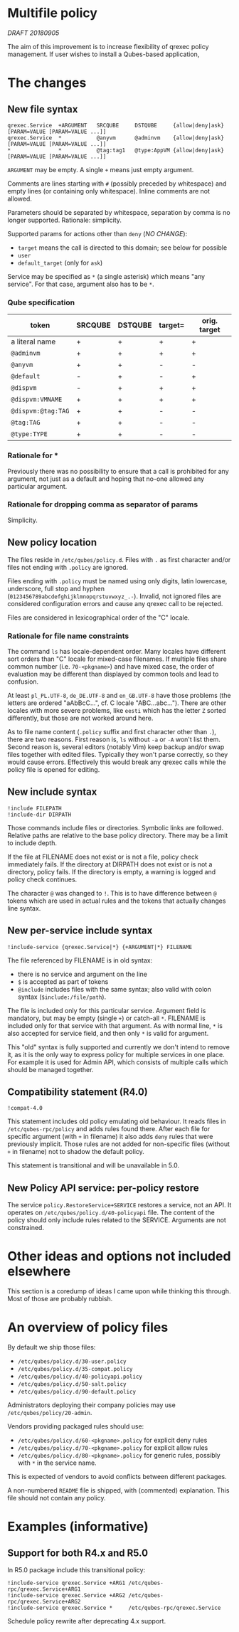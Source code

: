 # Multifile policy

*DRAFT 20180905*

The aim of this improvement is to increase flexibility of qrexec policy
management. If user wishes to install a Qubes-based application, 

# The changes

## New file syntax

```
qrexec.Service  +ARGUMENT   SRCQUBE     DSTQUBE     {allow|deny|ask} [PARAM=VALUE [PARAM=VALUE ...]]
qrexec.Service  *           @anyvm      @adminvm    {allow|deny|ask} [PARAM=VALUE [PARAM=VALUE ...]]
*               *           @tag:tag1   @type:AppVM {allow|deny|ask} [PARAM=VALUE [PARAM=VALUE ...]]
```

`ARGUMENT` may be empty. A single `+` means just empty argument.

Comments are lines starting with `#` (possibly preceded by whitespace) and empty
lines (or containing only whitespace). Inline comments are not allowed.

Parameters should be separated by whitespace, separation by comma is no longer
supported. Rationale: simplicity.

Supported params for actions other than `deny` (*NO CHANGE*):
- `target` means the call is directed to this domain; see below for possible
- `user`
- `default_target` (only for `ask`)

Service may be specified as `*` (a single asterisk) which means "any service".
For that case, argument also has to be `*`.

### Qube specification

| token                 | SRCQUBE   | DSTQUBE   | target=   | orig. target |
| --------------------- | --------- | --------- | --------- | --------- |
| a literal name        | +         | +         | +         | +         |
| `@adminvm`            | +         | +         | +         | +         |
| `@anyvm`              | +         | +         | -         | -         |
| `@default`            | -         | +         | -         | +         |
| `@dispvm`             | -         | +         | +         | +         |
| `@dispvm:VMNAME`      | +         | +         | +         | +         |
| `@dispvm:@tag:TAG`    | +         | +         | -         | -         |
| `@tag:TAG`            | +         | +         | -         | -         |
| `@type:TYPE`          | +         | +         | -         | -         |

### Rationale for \*
Previously there was no possibility to ensure that a call is prohibited for any
argument, not just as a default and hoping that no-one allowed any particular
argument.

### Rationale for dropping comma as separator of params
Simplicity.

## New policy location

The files reside in `/etc/qubes/policy.d`. Files with `.` as first character
and/or files not ending with `.policy` are ignored.

Files ending with `.policy` must be named using only digits, latin lowercase,
underscore, full stop and hyphen (`0123456789abcdefghijklmnopqrstuvwxyz_.-`).
Invalid, not ignored files are considered configuration errors and cause any
qrexec call to be rejected.

Files are considered in lexicographical order of the "C" locale.

### Rationale for file name constraints

The command `ls` has locale-dependent order. Many locales have different sort
orders than "C" locale for mixed-case filenames. If multiple files share common
number (i.e. `70-<pkgname>`) and have mixed case, the order of evaluation may be
different than displayed by common tools and lead to confusion.

At least `pl_PL.UTF-8`, `de_DE.UTF-8` and `en_GB.UTF-8` have those problems
(the letters are ordered "aAbBcC...", cf. C locale "ABC...abc..."). There are
other locales with more severe problems, like `eesti` which has the letter `Z`
sorted differently, but those are not worked around here.

As to file name content (`.policy` suffix and first character other than `.`),
there are two reasons. First reason is, `ls` without `-a` or `-A` won't list
them. Second reason is, several editors (notably Vim) keep backup and/or swap
files together with edited files. Typically they won't parse correctly, so they
would cause errors. Effectively this would break any qrexec calls while the
policy file is opened for editing.

## New include syntax
```
!include FILEPATH
!include-dir DIRPATH
```

Those commands include files or directories. Symbolic links are followed.
Relative paths are relative to the base policy directory. There may be a limit
to include depth.

If the file at FILENAME does not exist or is not a file, policy check
immediately fails. If the directory at DIRPATH does not exist or is not
a directory, policy fails. If the directory is empty, a warning is logged and
policy check continues.

The character `@` was changed to `!`. This is to have difference between `@`
tokens which are used in actual rules and the tokens that actually changes line
syntax.

## New per-service include syntax
```
!include-service {qrexec.Service|*} {+ARGUMENT|*} FILENAME
```

The file referenced by FILENAME is in old syntax:
- there is no service and argument on the line
- `$` is accepted as part of tokens
- `@include` includes files with the same syntax; also valid with colon syntax (`$include:/file/path`).

The file is included only for this particular service. Argument field is
mandatory, but may be empty (single `+`) or catch-all `*`. FILENAME is included
only for that service with that argument. As with normal line, `*` is also
accepted for service field, and then only `*` is valid for argument.

This "old" syntax is fully supported and currently we don't intend to remove it,
as it is the only way to express policy for multiple services in one place. For
example it is used for Admin API, which consists of multiple calls which should
be managed together.

## Compatibility statement (R4.0)
```
!compat-4.0
```

This statement includes old policy emulating old behaviour. It reads files in
`/etc/qubes-rpc/policy` and adds rules found there. After each file for specific
argument (with `+` in filename) it also adds `deny` rules that were previously
implicit. Those rules are not added for non-specific files (without `+` in
filename) not to shadow the default policy.

This statement is transitional and will be unavailable in 5.0.

## New Policy API service: per-policy restore

The service `policy.RestoreService+SERVICE` restores a service, not an API. It
operates on `/etc/qubes/policy.d/40-policyapi` file. The content of the policy
should only include rules related to the SERVICE. Arguments are not constrained.

# Other ideas and options not included elsewhere

This section is a coredump of ideas I came upon while thinking this through.
Most of those are probably rubbish.

# An overview of policy files

By default we ship those files:

- `/etc/qubes/policy.d/30-user.policy`
- `/etc/qubes/policy.d/35-compat.policy`
- `/etc/qubes/policy.d/40-policyapi.policy`
- `/etc/qubes/policy.d/50-salt.policy`
- `/etc/qubes/policy.d/90-default.policy`

Administrators deploying their company policies may use
`/etc/qubes/policy/20-admin`.

Vendors providing packaged rules should use:
- `/etc/qubes/policy.d/60-<pkgname>.policy` for explicit deny rules
- `/etc/qubes/policy.d/70-<pkgname>.policy` for explicit allow rules
- `/etc/qubes/policy.d/80-<pkgname>.policy` for generic rules, possibly with `*` in the service name.

This is expected of vendors to avoid conflicts between different packages.

A non-numbered `README` file is shipped, with (commented) explanation. This file
should not contain any policy.

# Examples (informative)

## Support for both R4.x and R5.0

In R5.0 package include this transitional policy:

```
!include-service qrexec.Service +ARG1 /etc/qubes-rpc/qrexec.Service+ARG1
!include-service qrexec.Service +ARG2 /etc/qubes-rpc/qrexec.Service+ARG2
!include-service qrexec.Service *     /etc/qubes-rpc/qrexec.Service
```

Schedule policy rewrite after deprecating 4.x support.

<!-- vim: set ft=markdown tw=80 : -->
